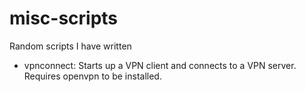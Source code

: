 # misc-scripts
Random scripts I have written

 - vpnconnect: Starts up a VPN client and connects to a VPN server. Requires openvpn to be installed.
